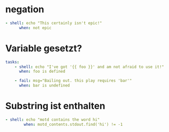 # negation


```yaml
- shell: echo "This certainly isn't epic!"
      when: not epic
```

# Variable gesetzt?


```yaml
tasks:
    - shell: echo "I've got '{{ foo }}' and am not afraid to use it!"
      when: foo is defined

    - fail: msg="Bailing out. this play requires 'bar'"
      when: bar is undefined
```

# Substring ist enthalten

```yaml
- shell: echo "motd contains the word hi"
        when: motd_contents.stdout.find('hi') != -1
```